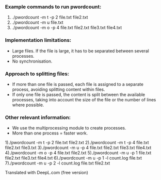 ### Example commands to run pwordcount:
1) ./pwordcount -m t -p 2 file.txt file2.txt
2) ./pwordcount -m u file.txt
3) ./pwordcount -m o -p 4 file.txt file2.txt file3.txt file4.txt

### Implementation limitations:
- Large files. If the file is large, it has to be separated between several processes.
- No synchronisation.

### Approach to splitting files:
- If more than one file is passed, each file is assigned to a separate process, avoiding splitting content within files.
- If only one file is passed, the content is split between the available processes, taking into account the size of the file or the number of lines where possible.

### Other relevant information:
- We use the multiprocessing module to create processes.
- More than one process = faster work.

1)./pwordcount -m t -p 2 file.txt file2.txt
2)./pwordcount -m t -p 4 file.txt file2.txt file3.txt
3)./pwordcount -m u -p 4 file.txt file2.txt file3.txt file4.txt
4)./pwordcount -m o -p 4 file.txt file2.txt
5)./pwordcount -m u -p 1 file.txt file2.txt file3.txt file4.txt
6)./pwordcount -m u -p 1 -l count.log file.txt
7)./pwordcount -m u -p 2 -l count.log file.txt file2.txt

Translated with DeepL.com (free version)
